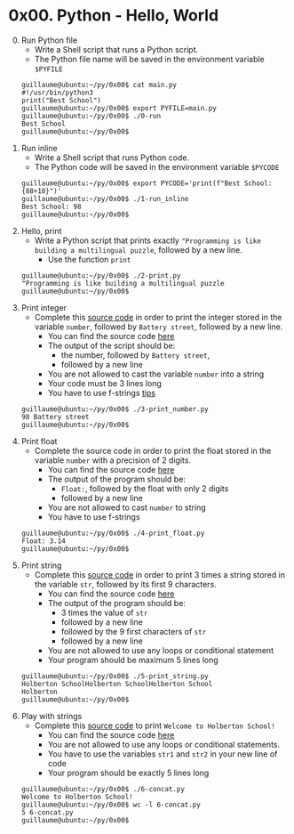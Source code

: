 # 0x00. Python - Hello, World

0. Run Python file
	- Write a Shell script that runs a Python script.
	- The Python file name will be saved in the environment variable `$PYFILE`
	```
	guillaume@ubuntu:~/py/0x00$ cat main.py
	#!/usr/bin/python3
	print("Best School")
	guillaume@ubuntu:~/py/0x00$ export PYFILE=main.py
	guillaume@ubuntu:~/py/0x00$ ./0-run
	Best School
	guillaume@ubuntu:~/py/0x00$
	```
1. Run inline
	- Write a Shell script that runs Python code.
	- The Python code will be saved in the environment variable `$PYCODE`
	```
	guillaume@ubuntu:~/py/0x00$ export PYCODE='print(f"Best School: {88+10}")'
	guillaume@ubuntu:~/py/0x00$ ./1-run_inline
	Best School: 98
	guillaume@ubuntu:~/py/0x00$
	```
2. Hello, print
	- Write a Python script that prints exactly `"Programming is like building a multilingual puzzle`, followed by a new line.
		- Use the function `print`
	```
	guillaume@ubuntu:~/py/0x00$ ./2-print.py
	"Programming is like building a multilingual puzzle
	guillaume@ubuntu:~/py/0x00$
	```
3. Print integer
	- Complete this [source code](https://github.com/alx-tools/0x00.py/blob/master/3-print_number.py 'source code from github') in order to print the integer stored in the variable `number`, followed by `Battery street`, followed by a new line.
		- You can find the source code [here](https://github.com/alx-tools/0x00.py/blob/master/3-print_number.py 'github')
		- The output of the script should be:
			- the number, followed by `Battery street`,
			- followed by a new line
		- You are not allowed to cast the variable `number` into a string
		- Your code must be 3 lines long
		- You have to use f-strings [tips](https://intranet.alxswe.com/rltoken/Ju0J8BxkuPX5yKZctyKfsQ 'real python')
	```
	guillaume@ubuntu:~/py/0x00$ ./3-print_number.py
	98 Battery street
	guillaume@ubuntu:~/py/0x00$
	```
4. Print float
	- Complete the source code in order to print the float stored in the variable `number` with a precision of 2 digits.
		- You can find the source code [here](https://github.com/alx-tools/0x00.py/blob/master/4-print_float.py 'github code')
		- The output of the program should be:
			- `Float:`, followed by the float with only 2 digits
			- followed by a new line
		- You are not allowed to cast `number` to string
		- You have to use f-strings
	```
	guillaume@ubuntu:~/py/0x00$ ./4-print_float.py
	Float: 3.14
	guillaume@ubuntu:~/py/0x00$
	```
5. Print string
	- Complete this [source code](https://github.com/alx-tools/0x00.py/blob/master/5-print_string.py 'source code from github') in order to print 3 times a string stored in the variable `str`, followed by its first 9 characters.
		- You can find the source code [here](https://github.com/alx-tools/0x00.py/blob/master/5-print_string.py 'github source')
		- The output of the program should be:
			- 3 times the value of `str`
			- followed by a new line
			- followed by the 9 first characters of `str`
			- followed by a new line
		- You are not allowed to use any loops or conditional statement
		- Your program should be maximum 5 lines long
	```
	guillaume@ubuntu:~/py/0x00$ ./5-print_string.py
	Holberton SchoolHolberton SchoolHolberton School
	Holberton
	guillaume@ubuntu:~/py/0x00$
	```
6. Play with strings
	- Complete this [source code](https://github.com/alx-tools/0x00.py/blob/master/6-concat.py 'from github') to print `Welcome to Holberton School!`
		- You can find the source code [here](https://github.com/alx-tools/0x00.py/blob/master/6-concat.py 'github source')
		- You are not allowed to use any loops or conditional statements.
		- You have to use the variables `str1` and `str2` in your new line of code
		- Your program should be exactly 5 lines long
	```
	guillaume@ubuntu:~/py/0x00$ ./6-concat.py
	Welcome to Holberton School!
	guillaume@ubuntu:~/py/0x00$ wc -l 6-concat.py
	5 6-concat.py
	guillaume@ubuntu:~/py/0x00$
	```

